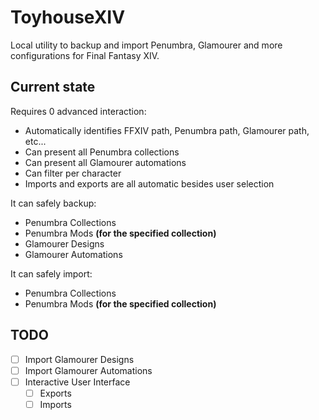 # ToyhouseXIV
Local utility to backup and import Penumbra, Glamourer and more configurations for Final Fantasy XIV.

## Current state
Requires 0 advanced interaction:
- Automatically identifies FFXIV path, Penumbra path, Glamourer path, etc...
- Can present all Penumbra collections
- Can present all Glamourer automations
- Can filter per character
- Imports and exports are all automatic besides user selection

It can safely backup:
- Penumbra Collections
- Penumbra Mods  **(for the specified collection)**
- Glamourer Designs
- Glamourer Automations

It can safely import:
- Penumbra Collections
- Penumbra Mods **(for the specified collection)**

## TODO
- [ ] Import Glamourer Designs
- [ ] Import Glamourer Automations
- [ ] Interactive User Interface
  - [ ] Exports
  - [ ] Imports
